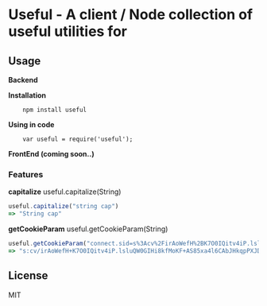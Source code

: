 Useful - A client / Node collection of useful utilities for 
===========

## Usage

**Backend**

**Installation**

		npm install useful

**Using in code**

		var useful = require('useful');

**FrontEnd (coming soon..)**

### Features

**capitalize** useful.capitalize(String)


```javascript
useful.capitalize("string cap")
=> "String cap"
```

**getCookieParam** useful.getCookieParam(String)

```javascript
useful.getCookieParam("connect.sid=s%3Acv%2FirAoWefH%2BK7O0IQitv4iP.lsluQW0GIHi8kfMoKF%2BAS85xa4l6CAbJHkqpPXJDY8Y","connect.sid")
=> "s:cv/irAoWefH+K7O0IQitv4iP.lsluQW0GIHi8kfMoKF+AS85xa4l6CAbJHkqpPXJDY8Y"
```


## License 

MIT

